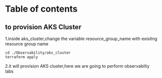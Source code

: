 # Table of contents

## to provision AKS Cluster

1.inside aks_cluster,change the variable resource_group_name with exisitng resource group name

    cd ./Observability/aks_cluster
    terraform apply

2.it will provision AKS cluster,here we are going to perform observabilty labs